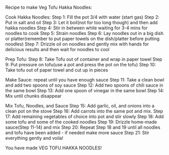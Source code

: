 Recipe to make Veg Tofu Hakka Noodles:

Cook Hakka Noodles:
Step 1: Fill the pot 3/4 with water (start gas)
Step 2: Put in salt and oil
Step 3: Let it boil(not for too long though) and then add hakka noodles
Step 4: Stir in between while waiting for 3-4 mins for noodles to cook
Step 5: Strain noodles
Step 6: Lay noodles out in a big dish or platter(remember to put paper towels on the dish/platter before putting noodles)
Step 7: Drizzle oil on noodles and gently mix with hands for delicious results and then wait for noodles to cool

Prep Tofu:
Step 8: Take Tofu out of container and wrap in paper towel
Step 9: Put pressure on tofu(use a pot and press the pot on the tofu)
Step 10: Take tofu out of paper towel and cut up in pieces

Make Sauce: repeat until you have enough sauce
Step 11: Take a clean bowl and add two spoons of soy sauce
Step 12: Add two spoons of chili sauce in the same bowl
Step 13: Add one spoon of vinegar in the same bowl
Step 14: Mix until chunks disappear

Mix Tofu, Noodles, and Sauce
Step 15: Add garlic, oil, and onions into a clean pot on the stove
Step 16: Add carrots into the same pot and mix. 
Step 17: Add remaining vegetables of choice into pot and stir slowly
Step 18: Add some tofu and some of the cooked noodles
Step 19: Drizzle home-made sauce(Step 11-14) and mix
Step 20: Repeat Step 18 and 19 until all noodles and tofu have been added - if needed make more sauce
Step 21: Stir everything gently and voila!

You have made VEG TOFU HAKKA NOODLES! 